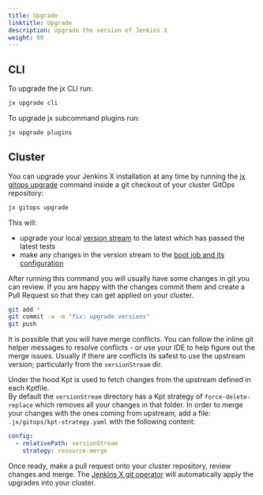 ```yaml
---
title: Upgrade
linktitle: Upgrade
description: Upgrade the version of Jenkins X
weight: 90
---
```


## CLI

To upgrade the jx CLI run:
```bash
jx upgrade cli
```

To upgrade jx subcommand plugins run:
```bash
jx upgrade plugins
```


## Cluster 

You can upgrade your Jenkins X installation at any time by running the [jx gitops upgrade](https://github.com/jenkins-x/jx-gitops/blob/master/docs/cmd/jx-gitops_update.md) command inside a git checkout of your cluster GitOps repository:

```bash
jx gitops upgrade
```              

This will: 

* upgrade your local [version stream](/about/concepts/version-stream/) to the latest which has passed the latest tests
* make any changes in the version stream to the [boot job and its configuration](/docs/v3/about/how-it-works/#boot-job)

After running this command you will usually have some changes in git you can review. If you are happy with the changes commit them and create a Pull Request so that they can get applied on your cluster.

```bash
git add *
git commit -a -m "fix: upgrade versions"
git push
```               

It is possible that you will have merge conflicts.  You can follow the inline git helper messages to resolve conflicts - or use your IDE to help figure out the merge issues. Usually if there are conflicts its safest to use the upstream version; particularly from the `versionStream` dir.

Under the hood Kpt is used to fetch changes from the upstream defined in each Kptfile.  
By default the `versionStream` directory has a Kpt strategy of `force-delete-replace` which removes all your changes in that folder. In order to merge your changes with the ones coming from upstream, add a file: `.jx/gitops/kpt-strategy.yaml` with the following content:
```yaml
config:
  - relativePath: versionStream
    strategy: resource-merge
```

Once ready, make a pull request onto your cluster repository, review changes and merge.  The [Jenkins X git operator](https://github.com/jenkins-x/jx-git-operator) will automatically apply the upgrades into your cluster.


